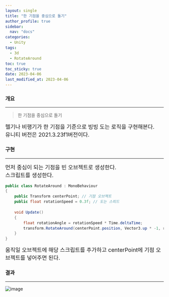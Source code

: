 ```yaml
---
layout: single
title: "한 기점을 중심으로 돌기"
author_profile: true
sidebar:
  nav: "docs"
categories: 
  - Unity
tags:
  - 3d
  - RotateAround
toc: true
toc_sticky: true
date: 2023-04-06
last_modified_at: 2023-04-06
---
```


### 개요
---
> 한 기점을 중심으로 돌기

<span style="font-size:13pt">
헬기나 비행기가 한 기점을 기준으로 빙빙 도는 로직을 구현해본다.<br/>
유니티 버전은 2021.3.23f1버전이다.
</span>

### 구현
---

<span style="font-size:13pt">
먼저 중심이 되는 기점을 빈 오브젝트로 생성한다.<br/>
스크립트를 생성한다.<br/>
</span>

```c#
public class RotateAround : MonoBehaviour
{
    public Transform centerPoint; // 기점 오브젝트
    public float rotationSpeed = 0.3f; // 도는 스피드

    void Update()
    {
        float rotationAngle = rotationSpeed * Time.deltaTime;
        transform.RotateAround(centerPoint.position, Vector3.up * -1, rotationAngle); // 중심으로 도는 함수
    }
}

```

<span style="font-size:13pt">
움직일 오브젝트에 해당 스크립트를 추가하고 centerPoint에 기점 오브젝트를 넣어주면 된다.<br/>
</span>

### 결과
---

![image](..\..\images\unity\unity-tech\unity-tech-RotateAround.gif)
